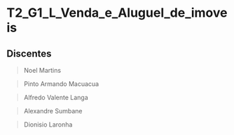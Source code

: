# T2_G1_L_Venda_e_Aluguel_de_imoveis

## Discentes 
> Noel Martins

> Pinto Armando Macuacua

> Alfredo Valente Langa 

> Alexandre Sumbane 

> Dionisio Laronha 


